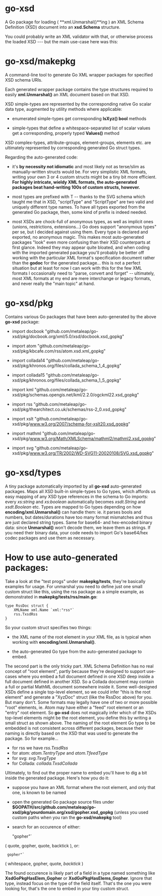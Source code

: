 go-xsd
======


A Go package for loading ( **xml.Unmarshal()**ing ) an XML Schema Definition (XSD) document into an **xsd.Schema** structure.

You could probably write an XML validator with that, or otherwise process the loaded XSD --- but the main use-case here was this:


go-xsd/makepkg
==============


A command-line tool to generate Go XML wrapper packages for specified XSD schema URIs.

Each generated wrapper package contains the type structures required to easily **xml.Unmarshal()** an XML document based on that XSD.

XSD simple-types are represented by the corresponding native Go scalar data type, augmented by utility methods where applicable:

- enumerated simple-types get corresponding **IsXyz() bool** methods

- simple-types that define a whitespace-separated list of scalar values get a corresponding, properly typed **Values()** method

XSD complex-types, attribute-groups, element-groups, elements etc. are ultimately represented by corresponding generated Go struct types.

Regarding the auto-generated code:

- it's **by necessity not idiomatic** and most likely not as terse/slim as manually-written structs would be. For very simplistic XML formats, writing your own 3 or 4 custom structs might be a tiny bit more efficient. **For highly intricate, wieldy XML formats, the auto-generated packages beat hand-writing 100s of custom structs, however.**

- most types are prefixed with T -- thanks to the SVG schema which taught me that in XSD, "scriptType" and "ScriptType" are two valid and uniquely different type names. To have all types exported from the generated Go package, then, some kind of prefix is indeed needed.

- most XSDs are chock-full of anonymous types, as well as implicit ones (unions, restrictions, extensions...) Go does support "anonymous types" per se, but I decided against using them. Every type is declared and exported, no anonymous magic. This makes most auto-generated packages "look" even more confusing than their XSD counterparts at first glance. Indeed they may appear quite bloated, and when coding with the imported generated package you'll probably be better off working with the particular XML format's specification document rather than the **godoc** for the generated package... this is not a perfect situation but at least for now I can work with this for the few XML formats I occasionally need to "parse, convert and forget" -- ultimately, most XML formats at my end are mere interchange or legacy formats, and never really the "main topic" at hand.


go-xsd/pkg
==========


Contains various Go packages that have been auto-generated by the above **go-xsd** package:

- import docbook "github.com/metaleap/go-xsd/pkg/docbook.org/xml/5.0/xsd/docbook.xsd_gopkg"

- import atom "github.com/metaleap/go-xsd/pkg/kbcafe.com/rss/atom.xsd.xml_gopkg"

- import collada14 "github.com/metaleap/go-xsd/pkg/khronos.org/files/collada_schema_1_4_gopkg"

- import collada15 "github.com/metaleap/go-xsd/pkg/khronos.org/files/collada_schema_1_5_gopkg"

- import kml "github.com/metaleap/go-xsd/pkg/schemas.opengis.net/kml/2.2.0/ogckml22.xsd_gopkg"

- import rss "github.com/metaleap/go-xsd/pkg/thearchitect.co.uk/schemas/rss-2_0.xsd_gopkg"

- import xslt "github.com/metaleap/go-xsd/pkg/www.w3.org/2007/schema-for-xslt20.xsd_gopkg"

- import mathml "github.com/metaleap/go-xsd/pkg/www.w3.org/Math/XMLSchema/mathml2/mathml2.xsd_gopkg"

- import svg "github.com/metaleap/go-xsd/pkg/www.w3.org/TR/2002/WD-SVG11-20020108/SVG.xsd_gopkg"


go-xsd/types
============


A tiny package automatically imported by all **go-xsd** auto-generated packages.
Maps all XSD built-in simple-types to Go types, which affords us easy mapping of any XSD type references in the schema to Go imports: every *xs:string* and *xs:boolean* automatically becomes *xsdt.String* and *xsdt.Boolean* etc.
Types are mapped to Go types depending on how **encoding/xml.Unmarshal()** can handle them: ie. it parses bools and numbers, but dates/durations have too many format mismatches and thus are just declared string types.
Same for base64- and hex-encoded binary data: since **Unmarshal()** won't decode them, we leave them as strings. If you need their binary data, your code needs to import Go's base64/hex codec packages and use them as necessary.


How to use auto-generated packages:
===================================


Take a look at the "test progs" under **makepkg/tests**, they're basically examples for usage. For unmarshal you need to define just one small custom struct like this, using the rss package as a simple example, as demonstrated in **makepkg/tests/rss/main.go**:

	type RssDoc struct {
		XMLName xml.Name `xml:"rss"`
		rss.TxsdRss
	}

So your custom struct specifies two things:

- the XML name of the root element in your XML file, as is typical when working with **encoding/xml.Unmarshal()**.

- the auto-generated Go type from the auto-generated package to embed.

The second part is the only tricky part. XML Schema Definition has no real concept of "root element", partly because they're designed to support use-cases where you embed a full document defined in one XSD deep inside a full document defined in another XSD. So a Collada document may contain a full or partial MathML document somewhere inside it. Some well-designed XSDs define a single top-level element, so we could infer "this is the root element" and generate a "XyzDoc" struct (like the RssDoc above) for you. But many don't. Some formats may legally have one of two or more possible "root" elements, ie. Atom may have either a "feed" root element or an "entry" root element. So **go-xsd** does not magically infer which of the XSDs top-level elements might be the root element, you define this by writing a small struct as shown above. The naming of the root element Go type to be embedded is not consistent across different packages, because their naming is directly based on the XSD that was used to generate the package. So for example...

- for rss we have *rss.TxsdRss*
- for atom: *atom.TentryType* and *atom.TfeedType*
- for svg: *svg.TsvgType*
- for Collada: *collada.TxsdCollada*

Ultimately, to find out the proper name to embed you'll have to dig a bit inside the generated package. Here's how you do it:

- suppose you have an XML format where the root element, and only that one, is known to be named **<gopher>**
- open the generated Go package source files under **$GOPATH/src/github.com/metaleap/go-xsd/pkg/yourdomain.org/xsd/gopher.xsd_gopkg** (unless you used custom paths when you ran the **go-xsd/makepkg** tool)
- search for an occurence of either:

    "gopher"`

( quote, gopher, quote, backtick ), or:

     gopher"`

( whitespace, gopher, quote, *backtick* )

The found occurence is likely part of a field in a type named something like **XsdGoPkgHasElem_Gopher** or **XsdGoPkgHasElems_Gopher**. Ignore that type, instead focus on the type of the field itself. That's the one you were looking for, that's the one to embed in your tiny custom struct.
